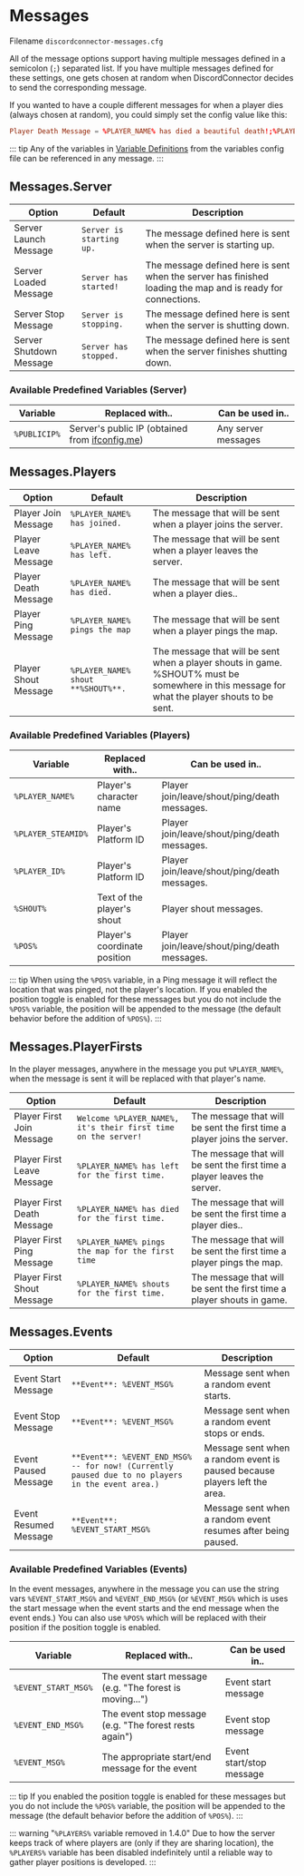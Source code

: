 # Messages

Filename `discordconnector-messages.cfg`

All of the message options support having multiple messages defined in a semicolon (`;`) separated list. If you have multiple messages defined for these settings, one gets chosen at random when DiscordConnector decides to send the corresponding message.

If you wanted to have a couple different messages for when a player dies (always chosen at random), you could simply set the config value like this:

```toml
Player Death Message = %PLAYER_NAME% has died a beautiful death!;%PLAYER_NAME% went to their end with honor!;%PLAYER_NAME% died.
```

::: tip
Any of the variables in [Variable Definitions](/config/variables) from the variables config file can be referenced in any message.
:::

## Messages.Server

| Option                  | Default                  | Description                                                                                                 |
| ----------------------- | ------------------------ | ----------------------------------------------------------------------------------------------------------- |
| Server Launch Message   | `Server is starting up.` | The message defined here is sent when the server is starting up.                                            |
| Server Loaded Message   | `Server has started!`    | The message defined here is sent when the server has finished loading the map and is ready for connections. |
| Server Stop Message     | `Server is stopping.`    | The message defined here is sent when the server is shutting down.                                          |
| Server Shutdown Message | `Server has stopped.`    | The message defined here is sent when the server finishes shutting down.                                    |

### Available Predefined Variables (Server)

| Variable     | Replaced with..                                                        | Can be used in..    |
| ------------ | ---------------------------------------------------------------------- | ------------------- |
| `%PUBLICIP%` | Server's public IP (obtained from [ifconfig.me](https://ifconfig.me/)) | Any server messages |

## Messages.Players

| Option               | Default                            | Description                                                                                                                                  |
| -------------------- | ---------------------------------- | -------------------------------------------------------------------------------------------------------------------------------------------- |
| Player Join Message  | `%PLAYER_NAME% has joined.`        | The message that will be sent when a player joins the server.                                                                                |
| Player Leave Message | `%PLAYER_NAME% has left.`          | The message that will be sent when a player leaves the server.                                                                               |
| Player Death Message | `%PLAYER_NAME% has died.`          | The message that will be sent when a player dies..                                                                                           |
| Player Ping Message  | `%PLAYER_NAME% pings the map`      | The message that will be sent when a player pings the map.                                                                                   |
| Player Shout Message | `%PLAYER_NAME% shout **%SHOUT%**.` | The message that will be sent when a player shouts in game. %SHOUT% must be somewhere in this message for what the player shouts to be sent. |

### Available Predefined Variables (Players)

| Variable           | Replaced with..              | Can be used in..                             |
| ------------------ | ---------------------------- | -------------------------------------------- |
| `%PLAYER_NAME%`    | Player's character name      | Player join/leave/shout/ping/death messages. |
| `%PLAYER_STEAMID%` | Player's Platform ID         | Player join/leave/shout/ping/death messages. |
| `%PLAYER_ID%`      | Player's Platform ID         | Player join/leave/shout/ping/death messages. |
| `%SHOUT%`          | Text of the player's shout   | Player shout messages.                       |
| `%POS%`            | Player's coordinate position | Player join/leave/shout/ping/death messages. |

::: tip
When using the `%POS%` variable, in a Ping message it will reflect the location that was pinged, not the player's location. If you enabled the position toggle is enabled for these messages but you do not include the `%POS%` variable, the position will be appended to the message (the default behavior before the addition of `%POS%`).
:::

## Messages.PlayerFirsts

In the player messages, anywhere in the message you put `%PLAYER_NAME%`, when the message is sent it will be replaced with that player's name.

| Option                     | Default                                                       | Description                                                              |
| -------------------------- | ------------------------------------------------------------- | ------------------------------------------------------------------------ |
| Player First Join Message  | `Welcome %PLAYER_NAME%, it's their first time on the server!` | The message that will be sent the first time a player joins the server.  |
| Player First Leave Message | `%PLAYER_NAME% has left for the first time.`                  | The message that will be sent the first time a player leaves the server. |
| Player First Death Message | `%PLAYER_NAME% has died for the first time.`                  | The message that will be sent the first time a player dies..             |
| Player First Ping Message  | `%PLAYER_NAME% pings the map for the first time`              | The message that will be sent the first time a player pings the map.     |
| Player First Shout Message | `%PLAYER_NAME% shouts for the first time.`                    | The message that will be sent the first time a player shouts in game.    |

## Messages.Events

| Option                | Default                                                                                          | Description                                                               |
| --------------------- | ------------------------------------------------------------------------------------------------ | ------------------------------------------------------------------------- |
| Event Start Message   | `**Event**: %EVENT_MSG%`                                                                         | Message sent when a random event starts.                                  |
| Event Stop Message    | `**Event**: %EVENT_MSG%`                                                                         | Message sent when a random event stops or ends.                           |
| Event Paused Message  | `**Event**: %EVENT_END_MSG% -- for now! (Currently paused due to no players in the event area.)` | Message sent when a random event is paused because players left the area. |
| Event Resumed Message | `**Event**: %EVENT_START_MSG%`                                                                   | Message sent when a random event resumes after being paused.              |

### Available Predefined Variables (Events)

In the event messages, anywhere in the message you can use the string vars `%EVENT_START_MSG%` and `%EVENT_END_MSG%` (or `%EVENT_MSG%` which is uses the start message when the event starts and the end message when the event ends.) You can also use `%POS%` which will be replaced with their position if the position toggle is enabled.

| Variable            | Replaced with..                                          | Can be used in..         |
| ------------------- | -------------------------------------------------------- | ------------------------ |
| `%EVENT_START_MSG%` | The event start message (e.g. "The forest is moving...") | Event start message      |
| `%EVENT_END_MSG%`   | The event stop message (e.g. "The forest rests again")   | Event stop message       |
| `%EVENT_MSG%`       | The appropriate start/end message for the event          | Event start/stop message |

::: tip
If you enabled the position toggle is enabled for these messages but you do not include the `%POS%` variable, the position will be appended to the message (the default behavior before the addition of `%POS%`).
:::

::: warning "`%PLAYERS%` variable removed in 1.4.0"
Due to how the server keeps track of where players are (only if they are sharing location), the `%PLAYERS%` variable has been disabled indefinitely until a reliable way to gather player positions is developed.
:::
